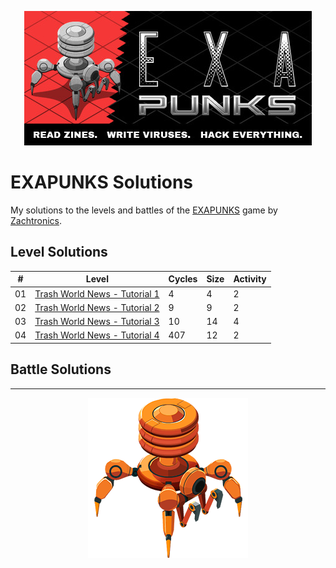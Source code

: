 <p align="center"><img src="./assets/exapunks.jpg" alt="EXAPUNKS logo"/></p>

# EXAPUNKS Solutions

My solutions to the levels and battles of the [EXAPUNKS](https://store.steampowered.com/app/716490/EXAPUNKS/) game by [Zachtronics](http://www.zachtronics.com/).

## Level Solutions

| #   | Level                                                                              | Cycles | Size | Activity |
| --- | ---------------------------------------------------------------------------------- | ------ | ---- | -------- |
| 01  | [Trash World News - Tutorial 1](./solutions/levels/01-trash-world-news-tutorial-1) | 4      | 4    | 2        |
| 02  | [Trash World News - Tutorial 2](./solutions/levels/02-trash-world-news-tutorial-2) | 9      | 9    | 2        |
| 03  | [Trash World News - Tutorial 3](./solutions/levels/03-trash-world-news-tutorial-3) | 10     | 14   | 4        |
| 04  | [Trash World News - Tutorial 4](./solutions/levels/04-trash-world-news-tutorial-4) | 407    | 12   | 2        |

## Battle Solutions

---

<p align="center"><img src="./assets/exa.png" alt="EXAPUNKS logo"/></p>
